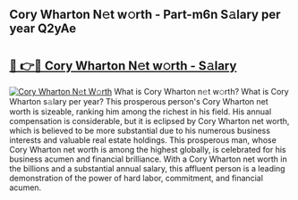 ## Cory Wharton N𝚎t w𝚘rth - Part-m6n S𝚊lary per year Q2yAe

# <h2><a href="http://gc1kdp.nevu.top/?p=Cory+Wharton">🔗 👉🔴 Cory Wharton N𝚎t w𝚘rth - S𝚊lary</a></h2>

[![Cory Wharton N𝚎t W𝚘rth](https://i.imgur.com/Oavwk0R.jpeg)](http://gc1kdp.nevu.top/?p=Cory+Wharton)
What is Cory Wharton n𝚎t w𝚘rth? What is Cory Wharton s𝚊lary per year?
This prosperous person's Cory Wharton net worth is sizeable, ranking him among the richest in his field. His annual compensation is considerable, but it is eclipsed by Cory Wharton net worth, which is believed to be more substantial due to his numerous business interests and valuable real estate holdings. This prosperous man, whose Cory Wharton net worth is among the highest globally, is celebrated for his business acumen and financial brilliance. With a Cory Wharton net worth in the billions and a substantial annual salary, this affluent person is a leading demonstration of the power of hard labor, commitment, and financial acumen.
